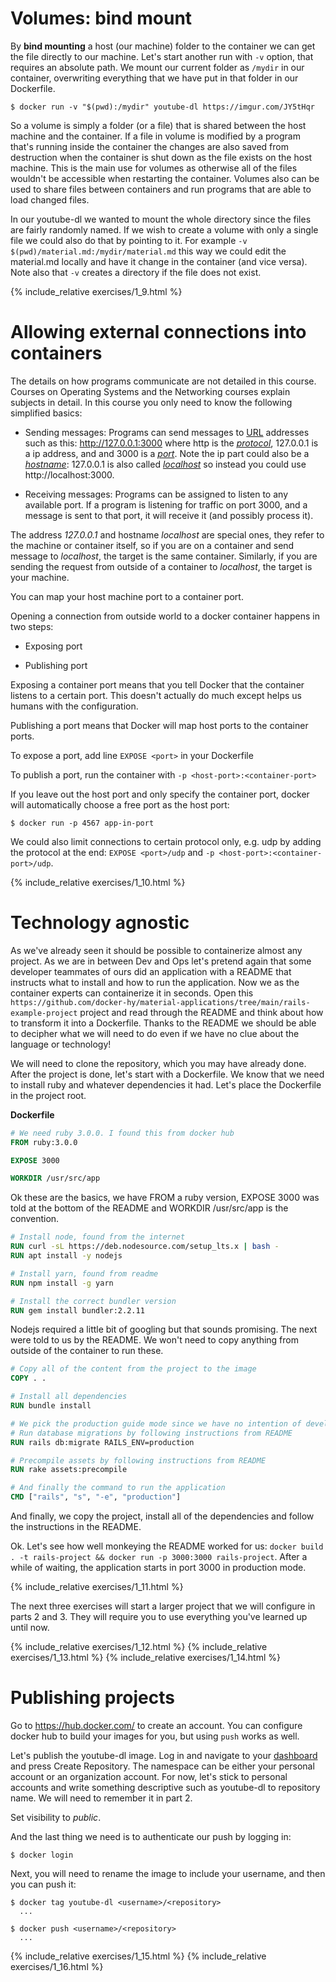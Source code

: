 
# Volumes: bind mount #

By **bind mounting** a host (our machine) folder to the container we can get the file directly to our machine. Let's start another run with `-v` option, that requires an absolute path. We mount our current folder as `/mydir` in our container, overwriting everything that we have put in that folder in our Dockerfile. 

```console
$ docker run -v "$(pwd):/mydir" youtube-dl https://imgur.com/JY5tHqr
```

So a volume is simply a folder (or a file) that is shared between the host machine and the container. If a file in volume is modified by a program that's running inside the container the changes are also saved from destruction when the container is shut down as the file exists on the host machine. This is the main use for volumes as otherwise all of the files wouldn't be accessible when restarting the container. Volumes also can be used to share files between containers and run programs that are able to load changed files.

In our youtube-dl we wanted to mount the whole directory since the files are fairly randomly named. If we wish to create a volume with only a single file we could also do that by pointing to it. For example `-v $(pwd)/material.md:/mydir/material.md` this way we could edit the material.md locally and have it change in the container (and vice versa). Note also that `-v` creates a directory if the file does not exist.

{% include_relative exercises/1_9.html %}

# Allowing external connections into containers #

The details on how programs communicate are not detailed in this course. Courses on Operating Systems and the Networking courses explain subjects in detail. In this course you only need to know the following simplified basics:

- Sending messages: Programs can send messages to [URL](https://en.wikipedia.org/wiki/URL) addresses such as this: http://127.0.0.1:3000 where http is the [_protocol_](https://en.wikipedia.org/wiki/Hypertext_Transfer_Protocol), 127.0.0.1 is a ip address, and and 3000 is a [_port_](https://en.wikipedia.org/wiki/Port_(computer_networking)). Note the ip part could also be a [_hostname_](https://en.wikipedia.org/wiki/Hostname): 127.0.0.1 is also called [_localhost_](https://en.wikipedia.org/wiki/Localhost) so instead you could use http://localhost:3000.

- Receiving messages: Programs can be assigned to listen to any available port. If a program is listening for traffic on port 3000, and a message is sent to that port, it will receive it (and possibly process it).

The address _127.0.0.1_ and hostname _localhost_ are special ones, they refer to the machine or container itself, so if you are on a container and send message to _localhost_, the target is the same container. Similarly, if you are sending the request from outside of a container to _localhost_, the target is your machine.

You can map your host machine port to a container port.

Opening a connection from outside world to a docker container happens in two steps: 

- Exposing port

- Publishing port

Exposing a container port means that you tell Docker that the container listens to a certain port. This doesn't actually do much except helps us humans with the configuration.

Publishing a port means that Docker will map host ports to the container ports.

To expose a port, add line `EXPOSE <port>` in your Dockerfile

To publish a port, run the container with `-p <host-port>:<container-port>`

If you leave out the host port and only specify the container port, docker will automatically choose a free port as the host port:

```console
$ docker run -p 4567 app-in-port
```

We could also limit connections to certain protocol only, e.g. udp by adding the protocol at the end: `EXPOSE <port>/udp` and `-p <host-port>:<container-port>/udp`.

{% include_relative exercises/1_10.html %}

# Technology agnostic #

As we've already seen it should be possible to containerize almost any project. As we are in between Dev and Ops let's pretend again that some developer teammates of ours did an application with a README that instructs what to install and how to run the application. Now we as the container experts can containerize it in seconds. Open this `https://github.com/docker-hy/material-applications/tree/main/rails-example-project` project and read through the README and think about how to transform it into a Dockerfile. Thanks to the README we should be able to decipher what we will need to do even if we have no clue about the language or technology!

We will need to clone the repository, which you may have already done. After the project is done, let's start with a Dockerfile. We know that we need to install ruby and whatever dependencies it had. Let's place the Dockerfile in the project root.

**Dockerfile**
```Dockerfile
# We need ruby 3.0.0. I found this from docker hub
FROM ruby:3.0.0

EXPOSE 3000

WORKDIR /usr/src/app
```

Ok these are the basics, we have FROM a ruby version, EXPOSE 3000 was told at the bottom of the README and WORKDIR /usr/src/app is the convention.

```Dockerfile
# Install node, found from the internet
RUN curl -sL https://deb.nodesource.com/setup_lts.x | bash -
RUN apt install -y nodejs

# Install yarn, found from readme
RUN npm install -g yarn

# Install the correct bundler version
RUN gem install bundler:2.2.11
```

Nodejs required a little bit of googling but that sounds promising. The next were told to us by the README. We won't need to copy anything from outside of the container to run these.

```Dockerfile
# Copy all of the content from the project to the image
COPY . .

# Install all dependencies
RUN bundle install

# We pick the production guide mode since we have no intention of developing the software inside the container.
# Run database migrations by following instructions from README
RUN rails db:migrate RAILS_ENV=production

# Precompile assets by following instructions from README
RUN rake assets:precompile 

# And finally the command to run the application
CMD ["rails", "s", "-e", "production"]
```

And finally, we copy the project, install all of the dependencies and follow the instructions in the README.

Ok. Let's see how well monkeying the README worked for us: `docker build . -t rails-project && docker run -p 3000:3000 rails-project`. After a while of waiting, the application starts in port 3000 in production mode.

{% include_relative exercises/1_11.html %}

The next three exercises will start a larger project that we will configure in parts 2 and 3. They will require you to use everything you've learned up until now.

{% include_relative exercises/1_12.html %}
{% include_relative exercises/1_13.html %}
{% include_relative exercises/1_14.html %}

# Publishing projects #

Go to <https://hub.docker.com/> to create an account. You can configure docker hub to build your images for you, but using `push` works as well.

Let's publish the youtube-dl image. Log in and navigate to your [dashboard](https://hub.docker.com/repositories) and press Create Repository. The namespace can be either your personal account or an organization account. For now, let's stick to personal accounts and write something descriptive such as youtube-dl to repository name. We will need to remember it in part 2.

Set visibility to *public*.

And the last thing we need is to authenticate our push by logging in:

```console
$ docker login
```

Next, you will need to rename the image to include your username, and then you can push it:

```console
$ docker tag youtube-dl <username>/<repository>
  ...

$ docker push <username>/<repository>
  ...
```

{% include_relative exercises/1_15.html %}
{% include_relative exercises/1_16.html %}

